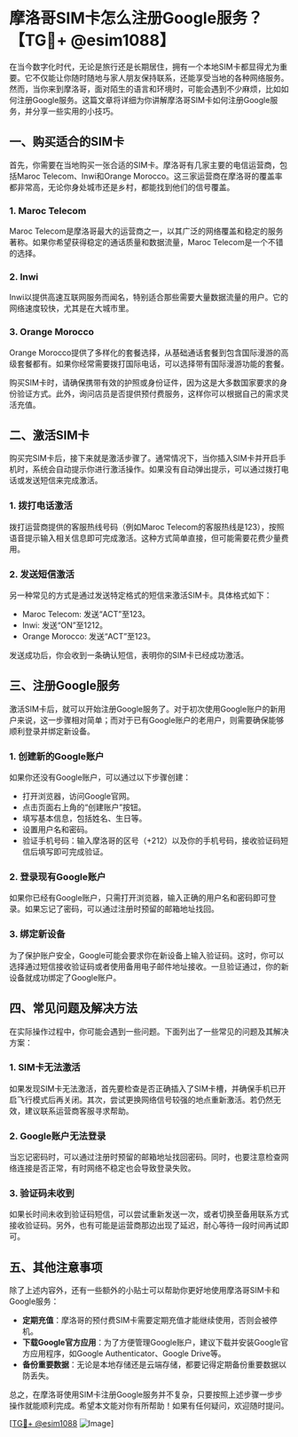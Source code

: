 # 摩洛哥SIM卡怎么注册Google服务？【TG💪+ @esim1088】

在当今数字化时代，无论是旅行还是长期居住，拥有一个本地SIM卡都显得尤为重要。它不仅能让你随时随地与家人朋友保持联系，还能享受当地的各种网络服务。然而，当你来到摩洛哥，面对陌生的语言和环境时，可能会遇到不少麻烦，比如如何注册Google服务。这篇文章将详细为你讲解摩洛哥SIM卡如何注册Google服务，并分享一些实用的小技巧。

## 一、购买适合的SIM卡

首先，你需要在当地购买一张合适的SIM卡。摩洛哥有几家主要的电信运营商，包括Maroc Telecom、Inwi和Orange Morocco。这三家运营商在摩洛哥的覆盖率都非常高，无论你身处城市还是乡村，都能找到他们的信号覆盖。

### 1. Maroc Telecom
Maroc Telecom是摩洛哥最大的运营商之一，以其广泛的网络覆盖和稳定的服务著称。如果你希望获得稳定的通话质量和数据流量，Maroc Telecom是一个不错的选择。

### 2. Inwi
Inwi以提供高速互联网服务而闻名，特别适合那些需要大量数据流量的用户。它的网络速度较快，尤其是在大城市里。

### 3. Orange Morocco
Orange Morocco提供了多样化的套餐选择，从基础通话套餐到包含国际漫游的高级套餐都有。如果你经常需要拨打国际电话，可以选择带有国际漫游功能的套餐。

购买SIM卡时，请确保携带有效的护照或身份证件，因为这是大多数国家要求的身份验证方式。此外，询问店员是否提供预付费服务，这样你可以根据自己的需求灵活充值。

## 二、激活SIM卡

购买完SIM卡后，接下来就是激活步骤了。通常情况下，当你插入SIM卡并开启手机时，系统会自动提示你进行激活操作。如果没有自动弹出提示，可以通过拨打电话或发送短信来完成激活。

### 1. 拨打电话激活
拨打运营商提供的客服热线号码（例如Maroc Telecom的客服热线是123），按照语音提示输入相关信息即可完成激活。这种方式简单直接，但可能需要花费少量费用。

### 2. 发送短信激活
另一种常见的方式是通过发送特定格式的短信来激活SIM卡。具体格式如下：
- Maroc Telecom: 发送“ACT”至123。
- Inwi: 发送“ON”至1212。
- Orange Morocco: 发送“ACT”至123。

发送成功后，你会收到一条确认短信，表明你的SIM卡已经成功激活。

## 三、注册Google服务

激活SIM卡后，就可以开始注册Google服务了。对于初次使用Google账户的新用户来说，这一步骤相对简单；而对于已有Google账户的老用户，则需要确保能够顺利登录并绑定新设备。

### 1. 创建新的Google账户
如果你还没有Google账户，可以通过以下步骤创建：
- 打开浏览器，访问Google官网。
- 点击页面右上角的“创建账户”按钮。
- 填写基本信息，包括姓名、生日等。
- 设置用户名和密码。
- 验证手机号码：输入摩洛哥的区号（+212）以及你的手机号码，接收验证码短信后填写即可完成验证。

### 2. 登录现有Google账户
如果你已经有Google账户，只需打开浏览器，输入正确的用户名和密码即可登录。如果忘记了密码，可以通过注册时预留的邮箱地址找回。

### 3. 绑定新设备
为了保护账户安全，Google可能会要求你在新设备上输入验证码。这时，你可以选择通过短信接收验证码或者使用备用电子邮件地址接收。一旦验证通过，你的新设备就成功绑定了Google账户。

## 四、常见问题及解决方法

在实际操作过程中，你可能会遇到一些问题。下面列出了一些常见的问题及其解决方案：

### 1. SIM卡无法激活
如果发现SIM卡无法激活，首先要检查是否正确插入了SIM卡槽，并确保手机已开启飞行模式后再关闭。其次，尝试更换网络信号较强的地点重新激活。若仍然无效，建议联系运营商客服寻求帮助。

### 2. Google账户无法登录
当忘记密码时，可以通过注册时预留的邮箱地址找回密码。同时，也要注意检查网络连接是否正常，有时网络不稳定也会导致登录失败。

### 3. 验证码未收到
如果长时间未收到验证码短信，可以尝试重新发送一次，或者切换至备用联系方式接收验证码。另外，也有可能是运营商那边出现了延迟，耐心等待一段时间再试即可。

## 五、其他注意事项

除了上述内容外，还有一些额外的小贴士可以帮助你更好地使用摩洛哥SIM卡和Google服务：

- **定期充值**：摩洛哥的预付费SIM卡需要定期充值才能继续使用，否则会被停机。
- **下载Google官方应用**：为了方便管理Google账户，建议下载并安装Google官方应用程序，如Google Authenticator、Google Drive等。
- **备份重要数据**：无论是本地存储还是云端存储，都要记得定期备份重要数据以防丢失。

总之，在摩洛哥使用SIM卡注册Google服务并不复杂，只要按照上述步骤一步步操作就能顺利完成。希望本文能对你有所帮助！如果有任何疑问，欢迎随时提问。

[[TG💪+ @esim1088](https://t.me/s/esim1088) ![Image](https://i.postimg.cc/4NQfJmqS/Snipaste-2025-05-13-00-14-12.png)]